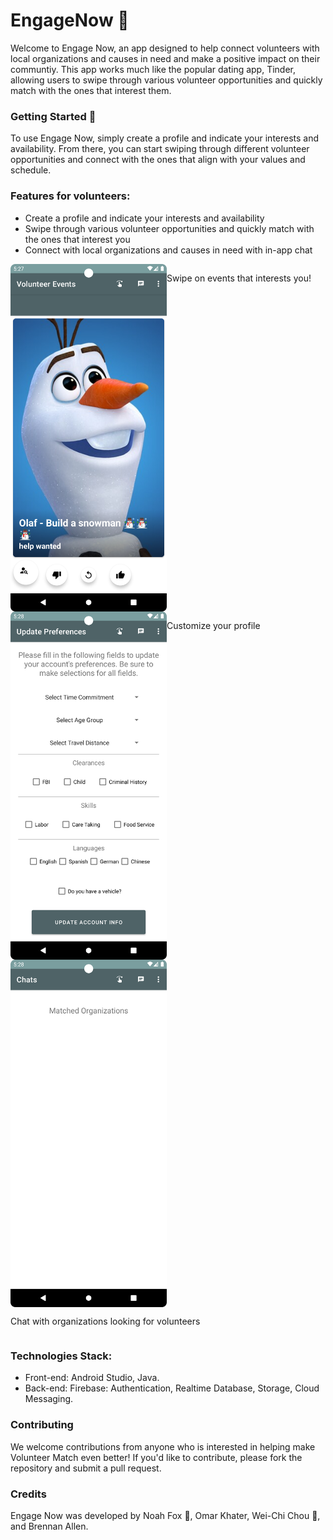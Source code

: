 # EngageNow 🤝

Welcome to Engage Now, an app designed to help connect volunteers with local organizations and causes in need and make a positive impact on their communtiy. This app works much like the popular dating app, Tinder, allowing users to swipe through various volunteer opportunities and quickly match with the ones that interest them.

### Getting Started 🚀
To use Engage Now, simply create a profile and indicate your interests and availability. From there, you can start swiping through different volunteer opportunities and connect with the ones that align with your values and schedule.

### Features for volunteers:
* Create a profile and indicate your interests and availability
* Swipe through various volunteer opportunities and quickly match with the ones that interest you
* Connect with local organizations and causes in need with in-app chat


<div style="display:flex; flex-wrap:wrap;">
  <img src="images/swiping.png" width="250">
  <p>Swipe on events that interests you! </p>

  <img src="images/customize.png" width="250">
  <p>Customize your profile</p>

  <img src="images/chat.png" width="250">
  <p>Chat with organizations looking for volunteers</p>

</div>




### Technologies Stack: 
* Front-end: Android Studio, Java.
* Back-end: Firebase: Authentication, Realtime Database, Storage, Cloud Messaging.

### Contributing
We welcome contributions from anyone who is interested in helping make Volunteer Match even better! If you'd like to contribute, please fork the repository and submit a pull request.

### Credits 
Engage Now was developed by Noah Fox 🦊, Omar Khater, Wei-Chi Chou 🦍, and Brennan Allen.

